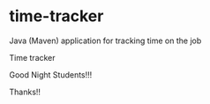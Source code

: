 # time-tracker
Java (Maven) application for tracking time on the job

Time tracker

Good Night Students!!!

Thanks!!
